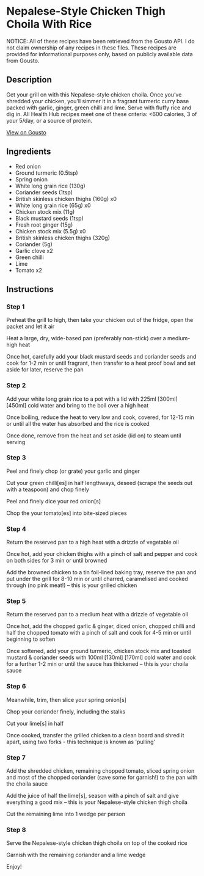 # Nepalese-Style Chicken Thigh Choila With Rice

NOTICE: All of these recipes have been retrieved from the Gousto API. I do not claim ownership of any recipes in these files. These recipes are provided for informational purposes only, based on publicly available data from Gousto.

## Description

Get your grill on with this Nepalese-style chicken choila. Once you’ve shredded your chicken, you’ll simmer it in a fragrant turmeric curry base packed with garlic, ginger, green chilli and lime. Serve with fluffy rice and dig in. All Health Hub recipes meet one of these criteria: <600 calories, 3 of your 5/day, or a source of protein.

[View on Gousto](https://www.gousto.co.uk/recipes/cookbook/nepalese-style-chicken-choila-with-rice)

## Ingredients

- Red onion
- Ground turmeric (0.5tsp)
- Spring onion
- White long grain rice (130g)
- Coriander seeds (1tsp)
- British skinless chicken thighs (160g) x0
- White long grain rice (65g) x0
- Chicken stock mix (11g)
- Black mustard seeds (1tsp)
- Fresh root ginger (15g)
- Chicken stock mix (5.5g) x0
- British skinless chicken thighs (320g)
- Coriander (5g)
- Garlic clove x2
- Green chilli
- Lime
- Tomato x2

## Instructions


### Step 1

Preheat the grill to high, then take your chicken out of the fridge, open the packet and let it air

Heat a large, dry, wide-based pan (preferably non-stick) over a medium-high heat

Once hot, carefully add your black mustard seeds and coriander seeds and cook for 1-2 min or until fragrant, then transfer to a heat proof bowl and set aside for later, reserve the pan


### Step 2

Add your white long grain rice to a pot with a lid with 225ml <span class="text-purple">[300ml] </span><span class="text-danger">[450ml]</span> cold water and bring to the boil over a high heat

Once boiling, reduce the heat to very low and cook, covered, for 12-15 min or until all the water has absorbed and the rice is cooked

Once done, remove from the heat and set aside (lid on) to steam until serving


### Step 3

Peel and finely chop (or grate) your garlic and ginger

Cut your green chilli[es] in half lengthways, deseed (scrape the seeds out with a teaspoon) and chop finely

Peel and finely dice your red onion[s]

Chop the your tomato[es] into bite-sized pieces


### Step 4

Return the reserved pan to a high heat with a drizzle of vegetable oil

Once hot, add your chicken thighs with a pinch of salt and pepper and cook on both sides for 3 min or until browned

Add the browned chicken to a tin foil-lined baking tray, reserve the pan and put under the grill for 8-10 min or until charred, caramelised and cooked through (no pink meat!) – this is your grilled chicken


### Step 5

Return the reserved pan to a medium heat with a drizzle of vegetable oil

Once hot, add the chopped garlic & ginger, diced onion, chopped chilli and half the chopped tomato with a pinch of salt and cook for 4-5 min or until beginning to soften

Once softened, add your ground turmeric, chicken stock mix and toasted mustard & coriander seeds with 100ml <span class="text-purple">[130ml]</span> <span class="text-danger">[170ml]</span> cold water and cook for a further 1-2 min or until the sauce has thickened – this is your choila sauce


### Step 6

Meanwhile, trim, then slice your spring onion[s]

Chop your coriander finely, including the stalks

Cut your lime[s] in half

Once cooked, transfer the grilled chicken to a clean board and shred it apart, using two forks - this technique is known as 'pulling'


### Step 7

Add the shredded chicken, remaining chopped tomato, sliced spring onion and most of the chopped coriander (save some for garnish!) to the pan with the choila sauce

Add the juice of half the lime[s], season with a pinch of salt and give everything a good mix – this is your Nepalese-style chicken thigh choila

Cut the remaining lime into 1 wedge per person

### Step 8

Serve the Nepalese-style chicken thigh choila on top of the cooked rice

Garnish with the remaining coriander and a lime wedge

Enjoy!


